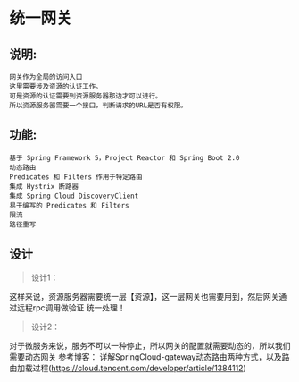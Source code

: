 # 统一网关

## 说明:
    
    网关作为全局的访问入口
    这里需要涉及资源的认证工作。
    可是资源的认证需要到资源服务器那边才可以进行。
    所以资源服务器需要一个接口，判断请求的URL是否有权限。
    
## 功能:

    基于 Spring Framework 5，Project Reactor 和 Spring Boot 2.0
    动态路由
    Predicates 和 Filters 作用于特定路由
    集成 Hystrix 断路器
    集成 Spring Cloud DiscoveryClient
    易于编写的 Predicates 和 Filters
    限流
    路径重写
## 设计        
>   设计1：
   
   这样来说，资源服务器需要统一层【资源】，这一层网关也需要用到，然后网关通过远程rpc调用做验证
   统一处理！
   
 
>   设计2：

  对于微服务来说，服务不可以一种停止，所以网关的配置就需要动态的，所以我们需要动态网关
  参考博客：
  详解SpringCloud-gateway动态路由两种方式，以及路由加载过程(https://cloud.tencent.com/developer/article/1384112) 
      